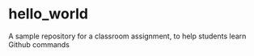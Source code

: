 # hello_world

A sample repository for a classroom assignment, to help students learn Github commands


